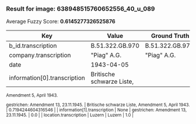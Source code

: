 ### Result for image: 638948515760652556_40_u_089
Average Fuzzy Score: **0.6145277326525876**
<small>

| Key | Value | Ground Truth | Score |
| --- | --- | --- | --- |
| b_id.transcription | B.51.322.GB.970 | B.51.322.GB.970. | 0.967741935483871 |
| company.transcription | "Piag" A.G. | "Piag" A.G. | 1.0 |
| date | 1943-04-05 |  | 0.0 |
| information[0].transcription | Britische schwarze Liste,
Amendment 5, April 1943.

gestrichen:
Amendment 13, 23.11.1945. | Britische schwarze Liste,
Amendment 5, April 1943. | 0.7194244604316546 |
| information[1].transcription | None | gestrichen:
Amendment 13, 23.11.1945. | 0.0 |
| location.transcription | Luzern | Luzern | 1.0 |

</small>
